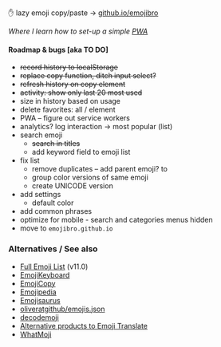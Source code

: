  ✋ lazy emoji copy/paste → [github.io/emojibro](https://pax.github.io/emojibro/)

_Where I learn how to set-up a simple [PWA](https://en.wikipedia.org/wiki/Progressive_Web_Apps)_

 #### Roadmap &amp; bugs [aka TO DO]

- ~~record history to localStorage~~
- ~~replace copy function, ditch input select?~~
- ~~refresh history on copy element~~
- ~~activity: show only last 20 most used~~
- size in history based on usage
- delete favorites: all / element
- PWA – figure out service workers
- analytics? log interaction → most popular (list)
- search emoji
    + ~~search in titles~~
    + add keyword field to emoji list
- fix list
    + remove duplicates – add parent emoji? to
    + group color versions of same emoji
    + create UNICODE version
- add settings
    + default color
- add common phrases
- optimize for mobile - search and categories menus hidden 
- move to `emojibro.github.io`


### Alternatives / See also
- [Full Emoji List](https://unicode.org/emoji/charts/full-emoji-list.html) (v11.0)
- [EmojiKeyboard](https://emojikeyboard.io/)
- [EmojiCopy](https://www.emojicopy.com/)
- [Emojipedia](https://emojipedia.org/)
- [Emojisaurus](https://emojisaurus.com/)
- [oliveratgithub/emojis.json](https://gist.github.com/oliveratgithub/0bf11a9aff0d6da7b46f1490f86a71eb)
- [decodemoji](http://decodemoji.com/)
- [Alternative products to Emoji Translate](https://www.producthunt.com/alternatives/emoji-translate)
- [WhatMoji](http://whatmoji.com/)
